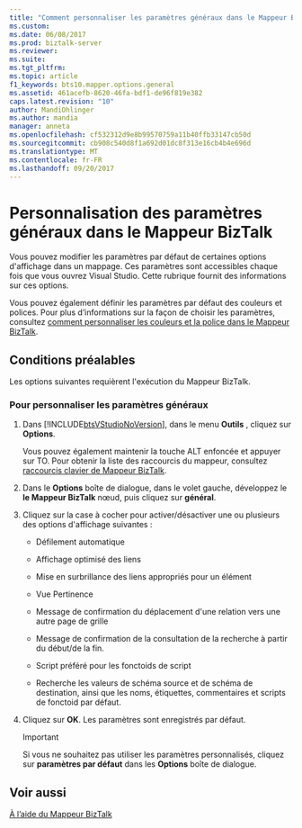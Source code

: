 ```yaml
---
title: "Comment personnaliser les paramètres généraux dans le Mappeur BizTalk | Documents Microsoft"
ms.custom: 
ms.date: 06/08/2017
ms.prod: biztalk-server
ms.reviewer: 
ms.suite: 
ms.tgt_pltfrm: 
ms.topic: article
f1_keywords: bts10.mapper.options.general
ms.assetid: 461acefb-8620-46fa-bdf1-de96f819e382
caps.latest.revision: "10"
author: MandiOhlinger
ms.author: mandia
manager: anneta
ms.openlocfilehash: cf532312d9e8b99570759a11b40ffb33147cb50d
ms.sourcegitcommit: cb908c540d8f1a692d01dc8f313e16cb4b4e696d
ms.translationtype: MT
ms.contentlocale: fr-FR
ms.lasthandoff: 09/20/2017
---
```

# <a name="how-to-customize-general-settings-in-biztalk-mapper"></a>Personnalisation des paramètres généraux dans le Mappeur BizTalk
Vous pouvez modifier les paramètres par défaut de certaines options d'affichage dans un mappage. Ces paramètres sont accessibles chaque fois que vous ouvrez Visual Studio. Cette rubrique fournit des informations sur ces options.  
  
 Vous pouvez également définir les paramètres par défaut des couleurs et polices. Pour plus d’informations sur la façon de choisir les paramètres, consultez [comment personnaliser les couleurs et la police dans le Mappeur BizTalk](../core/how-to-customize-colors-and-font-in-biztalk-mapper.md).  
  
## <a name="prerequisites"></a>Conditions préalables  
 Les options suivantes requièrent l'exécution du Mappeur BizTalk.  
  
### <a name="to-customize-the-general-settings"></a>Pour personnaliser les paramètres généraux  
  
1.  Dans [!INCLUDE[btsVStudioNoVersion](../includes/btsvstudionoversion-md.md)], dans le menu **Outils** , cliquez sur **Options**.  
  
     Vous pouvez également maintenir la touche ALT enfoncée et appuyer sur TO. Pour obtenir la liste des raccourcis du mappeur, consultez [raccourcis clavier de Mappeur BizTalk](../core/biztalk-mapper-keyboard-shortcuts.md).  
  
2.  Dans le **Options** boîte de dialogue, dans le volet gauche, développez le **le Mappeur BizTalk** nœud, puis cliquez sur **général**.  
  
3.  Cliquez sur la case à cocher pour activer/désactiver une ou plusieurs des options d'affichage suivantes :  
  
    -   Défilement automatique  
  
    -   Affichage optimisé des liens  
  
    -   Mise en surbrillance des liens appropriés pour un élément  
  
    -   Vue Pertinence  
  
    -   Message de confirmation du déplacement d'une relation vers une autre page de grille  
  
    -   Message de confirmation de la consultation de la recherche à partir du début/de la fin.  
  
    -   Script préféré pour les fonctoids de script  
  
    -   Recherche les valeurs de schéma source et de schéma de destination, ainsi que les noms, étiquettes, commentaires et scripts de fonctoid par défaut.  
  
4.  Cliquez sur **OK**. Les paramètres sont enregistrés par défaut.  
  
    > [!IMPORTANT]
    >  Si vous ne souhaitez pas utiliser les paramètres personnalisés, cliquez sur **paramètres par défaut** dans les **Options** boîte de dialogue.  
  
## <a name="see-also"></a>Voir aussi  
 [À l’aide du Mappeur BizTalk](../core/using-biztalk-mapper.md)
